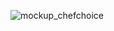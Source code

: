 ![mockup_chefchoice](https://github.com/ilmicuy/superheroes-apps/assets/126063465/0fb8b969-62cf-4922-8246-18e2c7d7b316)
